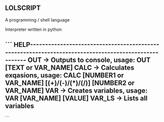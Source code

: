 LOLSCRIPT
---
A programming / shell language

Interpreter written in python

´´´
HELP-----------------------------------------------------------------------------------------------------
OUT    -> Outputs to console, usage: OUT [TEXT or VAR_NAME]
CALC   -> Calculates exqasions, usage: CALC [NUMBER1 or VAR_NAME] [(+)/(-)/(*)/(/)] [NUMBER2 or VAR_NAME]
VAR    -> Creates variables, usage: VAR [VAR_NAME] [VALUE]
VAR_LS -> Lists all variables
---------------------------------------------------------------------------------------------------------
´´´
